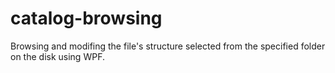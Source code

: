 # catalog-browsing
Browsing and modifing the file's structure selected from the specified folder on the disk using WPF.
